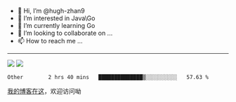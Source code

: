 
- 👋 Hi, I’m @hugh-zhan9
- 👀 I’m interested in Java\Go
- 🌱 I’m currently learning Go
- 💞️ I’m looking to collaborate on ...
- 📫 How to reach me ...
---
![](https://github-readme-stats.vercel.app/api?username=hugh-zhan9&show_icons=false)
![](https://count.getloli.com/get/@:hugh_zhan9?theme=gelbooru)

<!---
hugh-zhan9/hugh-zhan9 is a ✨ special ✨ repository because its `README.md` (this file) appears on your GitHub profile.
You can click the Preview link to take a look at your changes.
--->


<!--START_SECTION:waka-->

```text
Other        2 hrs 40 mins   ██████████████▒░░░░░░░░░░   57.63 %
```
<!--END_SECTION:waka-->

[我的博客在这](https://blog.zhangyk.space)，欢迎访问呦

